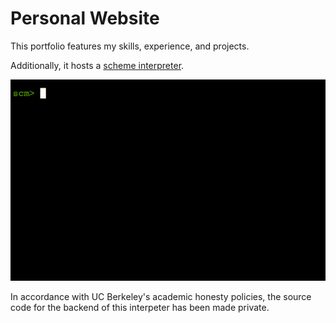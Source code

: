 # Personal Website

This portfolio features my skills, experience, and projects. 


Additionally, it hosts a [scheme interpreter](https://mohamedelgharbawy.github.io/scheme).


![](img/schemegif.gif)

In accordance with UC Berkeley's academic honesty policies, the source code for the backend of this interpeter has been made private.

